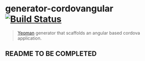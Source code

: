 # generator-cordovangular [![Build Status](https://secure.travis-ci.org/aberonni/generator-generator-aberonni.png?branch=master)](https://travis-ci.org/aberonni/generator-generator-aberonni)

> [Yeoman](http://yeoman.io) generator that scaffolds an angular based cordova application.


## README TO BE COMPLETED